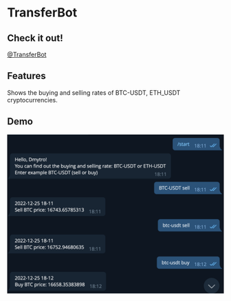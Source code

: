 # TransferBot

## Check it out!

[@TransferBot](https://t.me/LabsTransferBot)

## Features

Shows the buying and selling rates of BTC-USDT, ETH_USDT cryptocurrencies.

## Demo

![Bot Interface](demo/demo.png)
